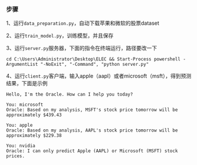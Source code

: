 ### 步骤

1、运行`data_preparation.py`，自动下载苹果和微软的股票dataset

2、运行`train_model.py`，训练模型，并且保存

3、运行`server.py`服务器，下面的指令在终端运行，路径要改一下

```
cd C:\Users\Administrator\Desktop\ELEC && Start-Process powershell -ArgumentList "-NoExit", "-Command", "python server.py"
```



4、运行`client.py`客户端，输入apple（aapl）或者microsoft（msft），得到预测结果，下面是示例

```
Hello, I'm the Oracle. How can I help you today?

You: microsoft
Oracle: Based on my analysis, MSFT's stock price tomorrow will be approximately $439.43

You: apple
Oracle: Based on my analysis, AAPL's stock price tomorrow will be approximately $229.38

You: nvidia
Oracle: I can only predict Apple (AAPL) or Microsoft (MSFT) stock prices.
```





